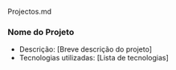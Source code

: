 Projectos.md
### Nome do Projeto
- Descrição: [Breve descrição do projeto]
- Tecnologias utilizadas: [Lista de tecnologias]